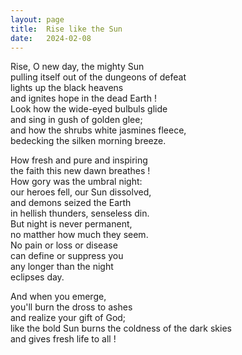 ```yaml
---
layout: page
title:  Rise like the Sun
date:   2024-02-08
---
```


Rise, O new day, the mighty Sun  
pulling itself out of the dungeons of defeat  
lights up the black heavens  
and ignites hope in the dead Earth !  
Look how the wide-eyed bulbuls glide  
and sing in gush of golden glee;  
and how the shrubs white jasmines fleece,  
bedecking the silken morning breeze.  

How fresh and pure and inspiring  
the faith this new dawn breathes !  
How gory was the umbral night:  
our heroes fell, our Sun dissolved,  
and demons seized the Earth  
in hellish thunders, senseless din.  
But night is never permanent,  
no matther how much they seem.  
No pain or loss or disease  
can define or suppress you  
any longer than the night  
eclipses day.  

And when you emerge,  
you'll burn the dross to ashes  
and realize your gift of God;  
like the bold Sun burns the coldness of the dark skies  
and gives fresh life to all !  